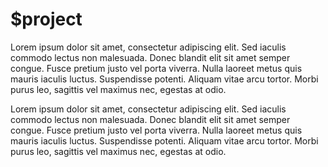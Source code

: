 # $project

Lorem ipsum dolor sit amet, consectetur adipiscing elit. Sed iaculis commodo
lectus non malesuada. Donec blandit elit sit amet semper congue. Fusce pretium
justo vel porta viverra. Nulla laoreet metus quis mauris iaculis luctus.
Suspendisse potenti. Aliquam vitae arcu tortor. Morbi purus leo, sagittis vel
maximus nec, egestas at odio. 

Lorem ipsum dolor sit amet, consectetur adipiscing elit. Sed iaculis commodo
lectus non malesuada. Donec blandit elit sit amet semper congue. Fusce pretium
justo vel porta viverra. Nulla laoreet metus quis mauris iaculis luctus.
Suspendisse potenti. Aliquam vitae arcu tortor. Morbi purus leo, sagittis vel
maximus nec, egestas at odio.

[Edoc Rekam]:<https://github.com/EdocRekam>
